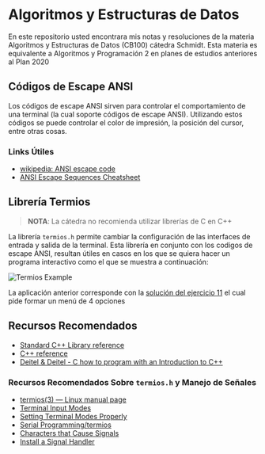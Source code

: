 # Algoritmos y Estructuras de Datos

En este repositorio usted encontrara mis notas y resoluciones de la materia
Algoritmos y Estructuras de Datos (CB100) cátedra Schmidt. Esta materia es
equivalente a Algoritmos y Programación 2 en planes de estudios anteriores al
Plan 2020

## Códigos de Escape ANSI

Los códigos de escape ANSI sirven para controlar el comportamiento de una
terminal (la cual soporte códigos de escape ANSI). Utilizando estos códigos se
puede controlar el color de impresión, la posición del cursor, entre otras
cosas.

### Links Útiles

* [wikipedia: ANSI escape code](https://en.wikipedia.org/wiki/ANSI_escape_code)
* [ANSI Escape Sequences Cheatsheet](https://gist.github.com/fnky/458719343aabd01cfb17a3a4f7296797)

## Librería Termios

> **NOTA**: La cátedra no recomienda utilizar librerías de C en C++

La librería `termios.h` permite cambiar la configuración de las interfaces de
entrada y salida de la terminal. Esta librería en conjunto con los codigos de
escape ANSI, resultan útiles en casos en los que se quiera hacer un programa
interactivo como el que se muestra a continuación:

![Termios Example](https://github.com/mjkloeckner/CB100/assets/64109770/57ef45a4-e7cc-4a01-af84-4b30eb3c48b3)

La aplicación anterior corresponde con la [solución del ejercicio
11](https://github.com/mjkloeckner/CB100/blob/main/solutions/ej11.cpp) el cual
pide formar un menú de 4 opciones

## Recursos Recomendados

* [Standard C++ Library reference](https://cplusplus.com/reference/)
* [C++ reference](https://en.cppreference.com )
* [Deitel & Deitel - C how to program with an Introduction to C++](https://deitel.com/c-how-to-program-8-e/)

### Recursos Recomendados Sobre `termios.h` y Manejo de Señales

* [termios(3) — Linux manual page](https://man7.org/linux/man-pages/man3/tcsetattr.3.html)
* [Terminal Input Modes](https://ftp.gnu.org/old-gnu/Manuals/glibc-2.2.3/html_node/libc_352.html)
* [Setting Terminal Modes Properly](https://ftp.gnu.org/old-gnu/Manuals/glibc-2.2.3/html_node/libc_351.html#SEC360)
* [Serial Programming/termios](https://en.wikibooks.org/wiki/Serial_Programming/termios)
* [Characters that Cause Signals](https://www.gnu.org/software/libc/manual/html_node/Signal-Characters.html)
* [Install a Signal Handler ](https://www.csl.mtu.edu/cs4411.ck/www/NOTES/signal/install.html)

